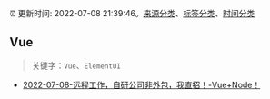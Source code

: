 :alarm_clock: 更新时间: 2022-07-08 21:39:46。[来源分类](../README.md)、[标签分类](../TAGS.md)、[时间分类](../TIMELINE.md)

## Vue


> 关键字：`Vue`、`ElementUI`



- [2022-07-08-远程工作，自研公司非外包，我直招！-Vue+Node！](https://www.v2ex.com/t/865020) 